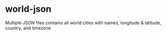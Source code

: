 # world-json
Multiple JSON files contains all world cities with names, longitude &amp; latitude, country,  and timezone
